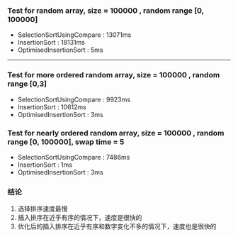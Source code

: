 ### Test for random array, size = 100000 , random range [0, 100000]
- SelectionSortUsingCompare : 13071ms
- InsertionSort : 18131ms
- OptimisedInsertionSort : 5ms
-------------
### Test for more ordered random array, size = 100000 , random range [0,3]
- SelectionSortUsingCompare : 9923ms
- InsertionSort : 10612ms
- OptimisedInsertionSort : 3ms

### Test for nearly ordered random array, size = 100000 , random range [0, 100000], swap time = 5
- SelectionSortUsingCompare : 7486ms
- InsertionSort : 1ms
- OptimisedInsertionSort : 3ms

### 结论
1. 选择排序速度最慢
2. 插入排序在近乎有序的情况下，速度是很快的
3. 优化后的插入排序在近乎有序和数字变化不多的情况下，速度也是很快的
